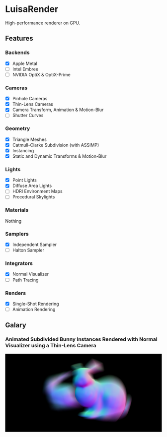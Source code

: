 # LuisaRender
High-performance renderer on GPU.

## Features

### Backends
- [x] Apple Metal
- [ ] Intel Embree
- [ ] NVIDIA OptiX & OptiX-Prime

### Cameras
- [x] Pinhole Cameras
- [x] Thin-Lens Cameras
- [x] Camera Transform, Animation & Motion-Blur
- [ ] Shutter Curves

### Geometry
- [x] Triangle Meshes
- [x] Catmull-Clarke Subdivision (with ASSIMP)
- [x] Instancing
- [x] Static and Dynamic Transforms & Motion-Blur

### Lights
- [x] Point Lights
- [x] Diffuse Area Lights
- [ ] HDRI Environment Maps
- [ ] Procedural Skylights

### Materials
Nothing

### Samplers
- [x] Independent Sampler
- [ ] Halton Sampler

### Integrators
- [x] Normal Visualizer
- [ ] Path Tracing

### Renders
- [x] Single-Shot Rendering
- [ ] Animation Rendering

## Galary

### Animated Subdivided Bunny Instances Rendered with Normal Visualizer using a Thin-Lens Camera
![](gallery/bunny-motion-blur-normal.png)